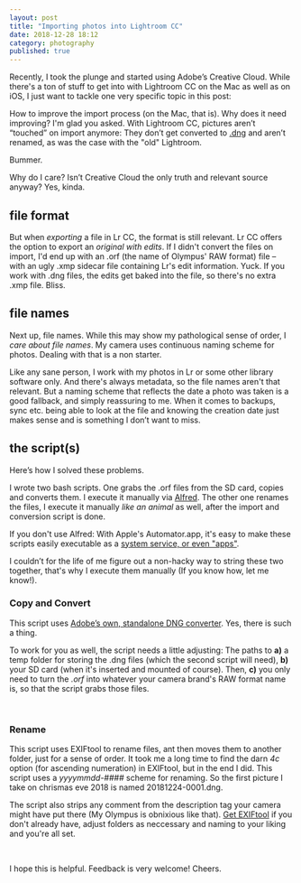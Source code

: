 ```yaml
---
layout: post
title: "Importing photos into Lightroom CC"
date: 2018-12-28 18:12
category: photography
published: true
---
```



Recently, I took the plunge and started using Adobe’s Creative Cloud. While there's a ton of stuff to get into with Lightroom CC on the Mac as well as on iOS, I just want to tackle one very specific topic in this post:

How to improve the import process (on the Mac, that is). Why does it need improving? I'm glad you asked. With Lightroom CC, pictures aren’t “touched” on import anymore: They don’t get converted to [.dng](https://petapixel.com/2015/12/08/dng-the-pros-cons-and-myths-of-the-adobe-raw-file-format/) and aren’t renamed, as was the case with the "old" Lightroom.

Bummer.

Why do I care? Isn’t Creative Cloud the only truth and relevant source anyway? Yes, kinda. 

## file format

But when *exporting* a file in Lr CC, the format is still relevant. Lr CC offers the option to export an *original with edits*. If I didn't convert the files on import, I'd end up with an .orf (the name of Olympus' RAW format) file – with an ugly .xmp sidecar file containing Lr's edit information. Yuck. If you work with .dng files, the edits get baked into the file, so there's no extra .xmp file. Bliss.

## file names

Next up, file names. While this may show my pathological sense of order, I *care about file names*. My camera uses continuous naming scheme for photos. Dealing with that is a non starter.

Like any sane person, I work with my photos in Lr or some other library software only. And there's always metadata, so the file names aren't that relevant. But a naming scheme that reflects the date a photo was taken is a good fallback, and simply reassuring to me. When it comes to backups, sync etc. being able to look at the file and knowing the creation date just makes sense and is something I don’t want to miss.

## the script(s)

Here’s how I solved these problems. 

I wrote two bash scripts. One grabs the .orf files from the SD card, copies and converts them. I execute it manually via [Alfred](https://www.alfredapp.com/). The other one renames the files, I execute it manually *like an animal* as well, after the import and conversion script is done. 

If you don't use Alfred: With Apple's Automator.app, it's easy to make these scripts easily executable as a [system service, or even "apps"](https://www.engadget.com/2008/01/01/mac-automation-saving-automator-workflows/). 

I couldn’t for the life of me figure out a non-hacky way to string these two together, that's why I execute them manually (If you know how, let me know!).

### Copy and Convert
This script uses [Adobe’s own, standalone DNG converter](https://helpx.adobe.com/photoshop/using/adobe-dng-converter.html). Yes, there is such a thing. 

To work for you as well, the script needs a little adjusting: The paths to **a)** a temp folder for storing the .dng files (which the second script will need), **b)** your SD card (when it's inserted and mounted of course). Then, **c)** you only need to turn the *.orf* into whatever your camera brand's RAW format name is, so that the script grabs those files.

<script src="https://pastebin.com/embed_js/vivrDk43"></script>
<br>

### Rename
This script uses EXIFtool to rename files, ant then moves them to another folder, just for a sense of order. It took me a long time to find the darn *4c* option (for ascending numeration) in EXIFtool, but in the end I did. This script uses a *yyyymmdd-####* scheme for renaming. So the first picture I take on chrismas eve 2018 is named 20181224-0001.dng.

The script also strips any comment from the description tag your camera might have put there (My Olympus is obnixious like that). [Get EXIFtool](http://web.mit.edu/jhawk/mnt/cgs/Image-ExifTool-6.99/html/install.html#OSX) if you don't already have, adjust folders as neccessary and naming to your liking and you're all set.

<script src="https://pastebin.com/embed_js/hLtHSpHh"></script>
<br>

I hope this is helpful. Feedback is very welcome! Cheers.
